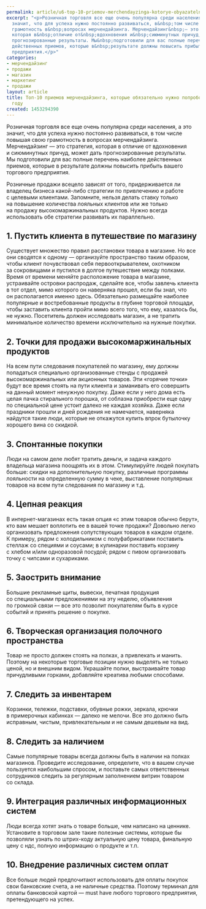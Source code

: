 ```yaml
---
permalink: article/u6-top-10-priemov-merchendayzinga-kotorye-obyazatelno-nuzhno-poprobovat-v-2016-godu
excerpt: "<p>Розничная торговля все еще очень популярна среди населения, а&nbsp;это
  значит, что для успеха нужно постоянно развиваться, в&nbsp;том числе повышая свою
  грамотность в&nbsp;вопросах мерчендайзинга. Мерчендайзинг&nbsp;— это стратегия,
  которая в&nbsp;отличие от&nbsp;вдохновения и&nbsp;сиюминутных причуд, может дать
  прогнозированные результаты. Мы&nbsp;подготовили для вас полные перечень наиболее
  действенных приемов, которые в&nbsp;результате должны повысить прибыть вашего торгового
  предприятия.</p>"
categories:
- мерчендайзинг
- продажи
- магазин
- маркетинг
- продажи
layout: article
title: Топ-10 приемов мерчендайзинга, которые обязательно нужно попробовать в 2016
  году
created: 1453294390
---
```

<p>Розничная торговля все еще очень популярна среди населения, а&nbsp;это значит, что для успеха нужно постоянно развиваться, в&nbsp;том числе повышая свою грамотность в&nbsp;вопросах мерчендайзинга. Мерчендайзинг&nbsp;— это стратегия, которая в&nbsp;отличие от&nbsp;вдохновения и&nbsp;сиюминутных причуд, может дать прогнозированные результаты. Мы&nbsp;подготовили для вас полные перечень наиболее действенных приемов, которые в&nbsp;результате должны повысить прибыть вашего торгового предприятия.</p>
<p>Розничные продажи всецело зависят от&nbsp;того, придерживается&nbsp;ли владелец бизнеса какой-либо стратегии по&nbsp;привлечению и&nbsp;работе с&nbsp;целевыми клиентами. Запомните, нельзя делать ставку только на&nbsp;повышение количества лояльных клиентов или&nbsp;же только на&nbsp;продажу высокомаржинальных продуктов. Нужно всегда использовать обе стратегии развивать их&nbsp;параллельно.</p>
<h2>1. Пустить клиента в&nbsp;путешествие по&nbsp;магазину</h2>
<p>Существует множество правил расстановки товара в&nbsp;магазине. Но&nbsp;все они сводятся к&nbsp;одному&nbsp;— организуйте пространство таким образом, чтобы клиент почувствовал себя первооткрывателем, охотником за&nbsp;сокровищами и&nbsp;пустился в&nbsp;долгое путешествие между полками. Время от&nbsp;времени меняйте расположение товара в&nbsp;магазине, устраивайте островки распродаж, сделайте все, чтобы завлечь клиента в&nbsp;тот отдел, мимо которого он&nbsp;наверняка прошел, если&nbsp;бы знал, что он&nbsp;располагается именно здесь. Обязательно размещайте наиболее популярные и&nbsp;востребованные продукты в&nbsp;глубине торговой площади, чтобы заставить клиента пройти мимо всего того, что ему, казалось&nbsp;бы, не&nbsp;нужно. Посетитель должен исследовать магазин, а&nbsp;не&nbsp;тратить минимальное количество времени исключительно на&nbsp;нужные покупки. </p>
<h2>2. Точки для продажи высокомаржинальных продуктов</h2>
<p>На&nbsp;всем пути следования покупателей по&nbsp;магазину, ему должны попадаться специально организованные стенды с&nbsp;продажей высокомаржинальных или акционных товаров. Эти «горячие точки» будут все время стоять на&nbsp;пути клиента и&nbsp;заманивать его совершить на&nbsp;данный момент ненужную покупку. Даже если у&nbsp;него дома есть целая пачка стирального порошка, от&nbsp;соблазна приобрести еще одну по&nbsp;специальной цене устоит далеко не&nbsp;каждая хозяйка. Даже если праздники прошли и&nbsp;дней рождения не&nbsp;намечается, наверняка найдутся такие люди, которые не&nbsp;откажутся купить впрок бутылочку хорошего вина со&nbsp;скидкой.</p>
<h2>3. Спонтанные покупки</h2>
<p>Люди на&nbsp;самом деле любят тратить деньги, и&nbsp;задача каждого владельца магазина поощрять их&nbsp;в&nbsp;этом. Стимулируйте людей покупать больше: скидки на&nbsp;дополнительную покупку, различные программы лояльности на&nbsp;определенную сумму в&nbsp;чеке, выставление популярных товаров на&nbsp;всем пути следования по&nbsp;магазину и&nbsp;т.д.</p>
<h2>4. Цепная реакция</h2>
<p>В&nbsp;интернет-магазинах есть такая опция «с&nbsp;этим товаров обычно берут», кто вам мешает воплотить ее&nbsp;в&nbsp;вашей точке продажи? Довольно легко организовать предложения сопутствующих товаров в&nbsp;каждом отделе. К&nbsp;примеру, рядом с&nbsp;холодильником с&nbsp;полуфабрикатами поставить стеллаж со&nbsp;специями и&nbsp;соусами; в&nbsp;кулинарии поставить корзину с&nbsp;хлебом и/или одноразовой посудой; рядом с&nbsp;пивом организовать точку с&nbsp;чипсами и&nbsp;сухариками. </p>
<h2>5. Заострить внимание</h2>
<p>Большие рекламные щиты, вывески, печатная продукция со&nbsp;специальными предложениями на&nbsp;эту неделю, объявления по&nbsp;громкой связи&nbsp;— все это позволит покупателям быть в&nbsp;курсе событий и&nbsp;принять решение о&nbsp;покупке.</p>
<h2>6. Творческая организация полочного пространства</h2>
<p>Товар не&nbsp;просто должен стоять на&nbsp;полках, а&nbsp;привлекать и&nbsp;манить. Поэтому на&nbsp;некоторые торговые позиции нужно выделять не&nbsp;только ценой, но&nbsp;и&nbsp;внешним видом. Украшайте полки, выстраивайте товар причудливыми горками, добавляйте креатива любыми способами.</p>
<h2>7. Следить за&nbsp;инвентарем</h2>
<p>Корзинки, тележки, подставки, обувные рожки, зеркала, крючки в&nbsp;примерочных кабинках&nbsp;— далеко не&nbsp;мелочи. Все это должно быть исправным, чистым, привлекательным и&nbsp;не&nbsp;самым дешевым на&nbsp;вид.</p>
<h2>8. Следить за&nbsp;наличием</h2>
<p>Самые популярные товары всегда должны быть в&nbsp;наличии на&nbsp;полках магазинов. Проведите исследование, определите, что в&nbsp;вашем случае пользуется наибольшим спросом, и&nbsp;поставьте самых ответственных сотрудников следить за&nbsp;регулярным заполнением витрин товаром со&nbsp;склада.</p>
<h2>9. Интеграция различных информационных систем</h2>
<p>Люди всегда хотят знать о&nbsp;товаре больше, чем написано на&nbsp;ценнике. Установите в&nbsp;торговом зале такие полезные системы, которые&nbsp;бы позволяли узнать по&nbsp;штрих-коду актуальную цену товара, финальную цену с&nbsp;ндс, полную информацию о&nbsp;продукте и&nbsp;т.п.</p>
<h2>10. Внедрение различных систем оплат</h2>
<p>Все больше людей предпочитают использовать для оплаты покупок свои банковские счета, а&nbsp;не&nbsp;наличные средства. Поэтому терминал для оплаты банковской картой&nbsp;— must have любого торгового предприятия, претендующего на&nbsp;успех.</p>
